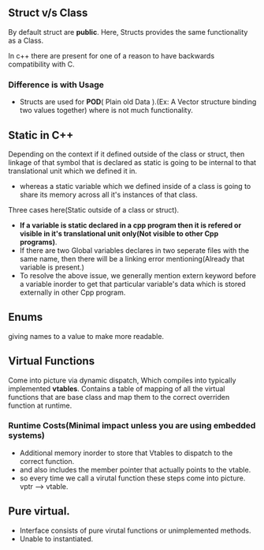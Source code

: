 ## Struct v/s Class

By default struct are **public**. Here, Structs provides the same functionality as a Class.

In c++ there are present for one of a reason to have backwards compatibility with C.

### Difference is with Usage
* Structs are used for **POD**( Plain old Data ).(Ex: A Vector structure binding two values together) where is not much functionality.


## Static in C++
Depending on the context if it defined outside of the class or struct, then linkage of that symbol that is declared as static is going to be internal to that translational unit which we defined it in.
- whereas a static variable which we defined inside of a class is going to share its memory across all it's instances of that class.

Three cases here(Static outside of a class or struct).
- **If a variable is static declared in a cpp program then it is refered or visible in it's translational unit only(Not visible to other Cpp programs)**.
- If there are two Global variables declares in two seperate files with the same name, then there will be a linking error mentioning(Already that variable is present.)
- To resolve the above issue, we generally mention extern keyword before a variable inorder to get that particular variable's data which is stored externally in other Cpp program.


## Enums
giving names to a value to make more readable.

## Virtual Functions
Come into picture via dynamic dispatch, Which compiles into typically implemented **vtables**. Contains a table of mapping of all the virtual functions that are base class and map them to the correct overriden function at runtime.
### Runtime Costs(Minimal impact unless you are using embedded systems)
* Additional memory inorder to store that Vtables to dispatch to the correct function.
* and also includes the member pointer that actually points to the vtable.
* so every time we call a virutal function these steps come into picture. vptr --> vtable.

## Pure virtual.
* Interface consists of pure virutal functions or unimplemented methods.
* Unable to instantiated.